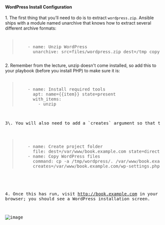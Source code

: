 
#### WordPress Install Configuration

1\. The first thing that you’ll need to do is to extract `wordpress.zip`. Ansible ships with a module named unarchive that knows how to extract several different archive formats:

<pre class="file" data-filename="playbook.yml"><blockquote>
    - name: Unzip WordPress
      unarchive: src=files/wordpress.zip dest=/tmp copy=no creates=/tmp/wordpress/wp-settings.php
</blockquote></pre>


2\. Remember from the lecture, unzip doesn't come installed, so add this to your playbook (before you install PHP) to make sure it is:

<pre class="file" data-filename="playbook.yml"><blockquote>
    - name: Install required tools
      apt: name={{item}} state=present
      with_items:
        - unzip
</blockquote><pre>


3\. You will also need to add a `creates` argument so that the command is idempotent:

<pre class="file" data-filename="playbook.yml"><blockquote>
    - name: Create project folder
      file: dest=/var/www/book.example.com state=directory
    - name: Copy WordPress files
      command: cp -a /tmp/wordpress/. /var/www/book.example.com
      creates=/var/www/book.example.com/wp-settings.php
</blockquote></pre>


4\. Once this has run, visit http://book.example.com in your web browser; you should see a WordPress installation screen.

![image](https://user-images.githubusercontent.com/21102559/32393162-e089e0ca-c0ae-11e7-9cbb-42e37535620e.png)
